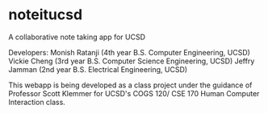 # noteitucsd
A collaborative note taking app for UCSD


Developers:
Monish Ratanji (4th year B.S. Computer Engineering, UCSD)
Vickie Cheng (3rd year B.S. Computer Science Engineering, UCSD)
Jeffry Jamman (2nd year B.S. Electrical Engineering, UCSD)

This webapp is being developed as a class project under the guidance of Professor Scott Klemmer 
for UCSD's COGS 120/ CSE 170 Human Computer Interaction class.
